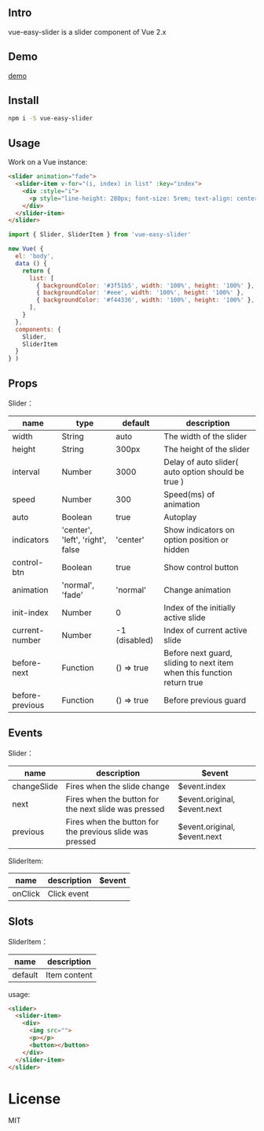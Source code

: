 ## Intro

vue-easy-slider is a slider component of Vue 2.x

## Demo

[demo](https://jsfiddle.net/su9zv0w9/69/)

## Install

```bash
npm i -S vue-easy-slider
```

## Usage

Work on a Vue instance:

```HTML
<slider animation="fade">
  <slider-item v-for="(i, index) in list" :key="index">
    <div :style="i">
      <p style="line-height: 280px; font-size: 5rem; text-align: center;">Page{{ index + 1 }}</p>
    </div>
  </slider-item>
</slider>
```

```JavaScript
import { Slider, SliderItem } from 'vue-easy-slider'

new Vue( {
  el: 'body',
  data () {
    return {
      list: [
        { backgroundColor: '#3f51b5', width: '100%', height: '100%' },
        { backgroundColor: '#eee', width: '100%', height: '100%' },
        { backgroundColor: '#f44336', width: '100%', height: '100%' },
      ],
    }
  },
  components: {
    Slider,
    SliderItem
  }
} )
```

## Props

Slider：

|name|type|default|description|
|----|----|-------|-----------|
|width|String|auto|The width of the slider|
|height|String|300px|The height of the slider|
|interval|Number|3000|Delay of auto slider( auto option should be true )|
|speed|Number|300|Speed(ms) of animation|
|auto|Boolean|true|Autoplay|
|indicators|'center', 'left', 'right', false|'center'|Show indicators on option position or hidden|
|control-btn|Boolean|true|Show control button|
|animation|'normal', 'fade'|'normal'|Change animation|
|init-index|Number|0|Index of the initially active slide|
|current-number|Number|-1 (disabled)|Index of current active slide|
|before-next|Function|() => true|Before next guard, sliding to next item when this function return true|
|before-previous|Function|() => true|Before previous guard|

## Events

Slider：

|name|description|$event|
|----|-----------|------|
|changeSlide|Fires when the slide change|$event.index|
|next|Fires when the button for the next slide was pressed|$event.original, $event.next|
|previous|Fires when the button for the previous slide was pressed|$event.original, $event.next|

SliderItem:

|name|description|$event|
|----|-----------|------|
|onClick|Click event||

## Slots

SliderItem：

|name|description|
|----|-----------|
|default|Item content|

usage:

```HTML
<slider>
  <slider-item>
    <div>
      <img src="">
      <p></p>
      <button></button>
    </div>
  </slider-item>
</slider>
```

# License

MIT
